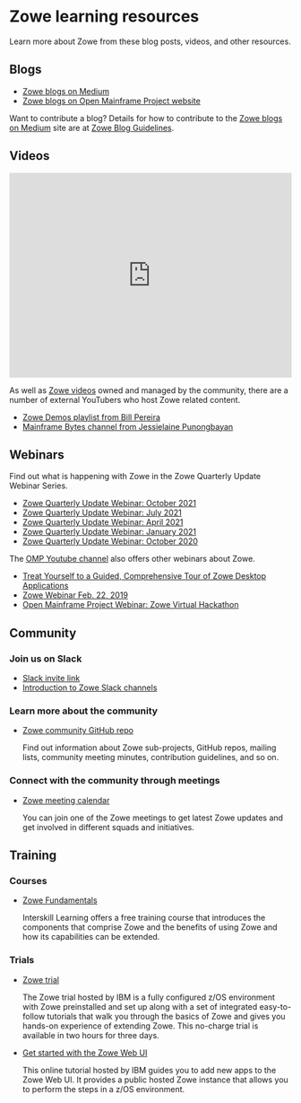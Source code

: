# Zowe learning resources

Learn more about Zowe from these blog posts, videos, and other resources.

## Blogs

- [Zowe blogs on Medium](https://medium.com/zowe)
- [Zowe blogs on Open Mainframe Project website](https://www.openmainframeproject.org/category/blog/zowe)

Want to contribute a blog? Details for how to contribute to the [Zowe blogs on Medium](https://medium.com/zowe) site are at [Zowe Blog Guidelines](https://github.com/zowe/community/blob/master/blogging/blog_guidelines.md).  

## Videos

<iframe class="embed-responsive-item" id="youtubeplayer" title="Zowe videos" type="text/html" width="100%" height="365" src="https://www.youtube.com/embed?listType=playlist&list=PL8REpLGaY9QE_9d57tw3KQdwSVLKuTpUZ" frameborder="0" webkitallowfullscreen="true" mozallowfullscreen="true" allowfullscreen="true"> </iframe>

As well as [Zowe videos](https://www.youtube.com/embed?listType=playlist&list=PL8REpLGaY9QE_9d57tw3KQdwSVLKuTpUZ) owned and managed by the community, there are a number of external YouTubers who host Zowe related content.

- [Zowe Demos playlist from Bill Pereira](https://www.youtube.com/playlist?list=PLM85SdWDWtebJ13Kww8rxKlDlWe72D7b3)
- [Mainframe Bytes channel from Jessielaine Punongbayan](https://www.youtube.com/channel/UCZrvxFwT1GpvJuFRyqc5uWg)

## Webinars

Find out what is happening with Zowe in the Zowe Quarterly Update Webinar Series.

- [Zowe Quarterly Update Webinar: October 2021](https://youtu.be/b0Xo6WIy3vc)
- [Zowe Quarterly Update Webinar: July 2021](https://youtu.be/T3Z4hMwElII)
- [Zowe Quarterly Update Webinar: April 2021](https://youtu.be/9rQCcZGVDzQ)
- [Zowe Quarterly Update Webinar: January 2021](https://youtu.be/ZEwd8wZvbIw)
- [Zowe Quarterly Update Webinar: October 2020](https://youtu.be/GbAFO5vzBhw)

The [OMP Youtube channel](https://www.youtube.com/channel/UC-WTXQQtz2m5iTflJLK59aw/videos) also offers other webinars about Zowe.

- [Treat Yourself to a Guided, Comprehensive Tour of Zowe Desktop Applications](https://youtu.be/cbEVbcsaGCs)
- [Zowe Webinar Feb. 22, 2019](https://youtu.be/XixEltbRmds)
- [Open Mainframe Project Webinar: Zowe Virtual Hackathon](https://youtu.be/zIPzaQK2bfU)

## Community

### Join us on Slack

- [Slack invite link](https://slack.openmainframeproject.org/)  
- [Introduction to Zowe Slack channels](https://github.com/zowe/community/blob/master/README.md#slack)

### Learn more about the community

- [Zowe community GitHub repo](https://github.com/zowe/community/blob/master/README.md)

   Find out information about Zowe sub-projects, GitHub repos, mailing lists, community meeting minutes, contribution guidelines, and so on.

### Connect with the community through meetings

- [Zowe meeting calendar](https://zoom-lfx.platform.linuxfoundation.org/meetings/zowe)

   You can join one of the Zowe meetings to get latest Zowe updates and get involved in different squads and initiatives.

## Training

### Courses

- [Zowe Fundamentals](https://interskill.com/course/zowe-foundations/)

  Interskill Learning offers a free training course that introduces the components that comprise Zowe and the benefits of using Zowe and how its capabilities can be extended. 

### Trials

- [Zowe trial](https://early-access.ibm.com/software/support/trial/cst/welcomepage.wss?siteId=936&tabId=2216&w=1&mhsrc=ibmsearch_a&mhq=Zowe%20trial)

   The Zowe trial hosted by IBM is a fully configured z/OS environment with Zowe preinstalled and set up along with a set of integrated easy-to-follow tutorials that walk you through the basics of Zowe and gives you hands-on experience of extending Zowe. This no-charge trial is available in two hours for three days.

- [Get started with the Zowe Web UI](https://developer.ibm.com/components/ibmz/tutorials/zowe-step-by-step-tutorial/)

   This online tutorial hosted by IBM guides you to add new apps to the Zowe Web UI. It provides a public hosted Zowe instance that allows you to perform the steps in a z/OS environment.
